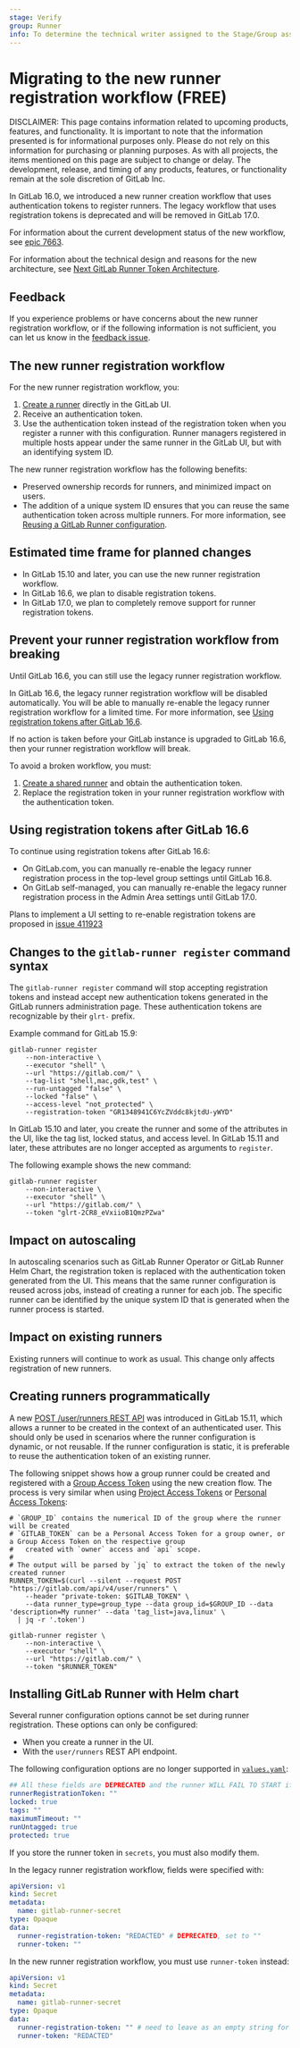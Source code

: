 ```yaml
---
stage: Verify
group: Runner
info: To determine the technical writer assigned to the Stage/Group associated with this page, see https://about.gitlab.com/handbook/product/ux/technical-writing/#assignments
---
```


# Migrating to the new runner registration workflow **(FREE)**

DISCLAIMER:
This page contains information related to upcoming products, features, and functionality.
It is important to note that the information presented is for informational purposes only.
Please do not rely on this information for purchasing or planning purposes.
As with all projects, the items mentioned on this page are subject to change or delay.
The development, release, and timing of any products, features, or functionality remain at the
sole discretion of GitLab Inc.

In GitLab 16.0, we introduced a new runner creation workflow that uses authentication tokens to register
runners. The legacy workflow that uses registration tokens is deprecated and will be removed in GitLab 17.0.

For information about the current development status of the new workflow, see [epic 7663](https://gitlab.com/groups/gitlab-org/-/epics/7663).

For information about the technical design and reasons for the new architecture, see [Next GitLab Runner Token Architecture](../../architecture/blueprints/runner_tokens/index.md).

## Feedback

If you experience problems or have concerns about the new runner registration workflow,
or if the following information is not sufficient,
you can let us know in the [feedback issue](https://gitlab.com/gitlab-org/gitlab/-/issues/387993).

## The new runner registration workflow

For the new runner registration workflow, you:

1. [Create a runner](register_runner.md) directly in the GitLab UI.
1. Receive an authentication token.
1. Use the authentication token instead of the registration token when you register
   a runner with this configuration. Runner managers registered in multiple hosts appear
   under the same runner in the GitLab UI, but with an identifying system ID.

The new runner registration workflow has the following benefits:

- Preserved ownership records for runners, and minimized impact on users.
- The addition of a unique system ID ensures that you can reuse the same authentication token across
multiple runners. For more information, see [Reusing a GitLab Runner configuration](https://docs.gitlab.com/runner/fleet_scaling/#reusing-a-gitlab-runner-configuration).

## Estimated time frame for planned changes

- In GitLab 15.10 and later, you can use the new runner registration workflow.
- In GitLab 16.6, we plan to disable registration tokens.
- In GitLab 17.0, we plan to completely remove support for runner registration tokens.

## Prevent your runner registration workflow from breaking

Until GitLab 16.6, you can still use the legacy runner registration workflow.

In GitLab 16.6, the legacy runner registration workflow will be disabled automatically. You will be able to manually re-enable the legacy runner registration workflow for a limited time. For more information, see
[Using registration tokens after GitLab 16.6](#using-registration-tokens-after-gitlab-166).

If no action is taken before your GitLab instance is upgraded to GitLab 16.6, then your runner registration
workflow will break.

To avoid a broken workflow, you must:

1. [Create a shared runner](runners_scope.md#create-a-shared-runner-with-an-authentication-token) and obtain the authentication token.
1. Replace the registration token in your runner registration workflow with the
authentication token.

## Using registration tokens after GitLab 16.6

To continue using registration tokens after GitLab 16.6:

- On GitLab.com, you can manually re-enable the legacy runner registration process in the top-level group settings until GitLab 16.8.
- On GitLab self-managed, you can manually re-enable the legacy runner registration process in the Admin Area settings until GitLab 17.0.

Plans to implement a UI setting to re-enable registration tokens are proposed in [issue 411923](https://gitlab.com/gitlab-org/gitlab/-/issues/411923)

## Changes to the `gitlab-runner register` command syntax

The `gitlab-runner register` command will stop accepting registration tokens and instead accept new
authentication tokens generated in the GitLab runners administration page.
These authentication tokens are recognizable by their `glrt-` prefix.

Example command for GitLab 15.9:

```shell
gitlab-runner register
    --non-interactive \
    --executor "shell" \
    --url "https://gitlab.com/" \
    --tag-list "shell,mac,gdk,test" \
    --run-untagged "false" \
    --locked "false" \
    --access-level "not_protected" \
    --registration-token "GR1348941C6YcZVddc8kjtdU-yWYD"
```

In GitLab 15.10 and later, you create the runner and some of the attributes in the UI, like the
tag list, locked status, and access level.
In GitLab 15.11 and later, these attributes are no longer accepted as arguments to `register`.

The following example shows the new command:

```shell
gitlab-runner register
    --non-interactive \
    --executor "shell" \
    --url "https://gitlab.com/" \
    --token "glrt-2CR8_eVxiioB1QmzPZwa"
```

## Impact on autoscaling

In autoscaling scenarios such as GitLab Runner Operator or GitLab Runner Helm Chart, the
registration token is replaced with the authentication token generated from the UI.
This means that the same runner configuration is reused across jobs, instead of creating a runner
for each job.
The specific runner can be identified by the unique system ID that is generated when the runner
process is started.

## Impact on existing runners

Existing runners will continue to work as usual. This change only affects registration of new runners.

## Creating runners programmatically

A new [POST /user/runners REST API](../../api/users.md#create-a-runner) was introduced in
GitLab 15.11, which allows a runner to be created in the context of an authenticated user. This should only be used in
scenarios where the runner configuration is dynamic, or not reusable. If the runner configuration is static, it is
preferable to reuse the authentication token of an existing runner.

The following snippet shows how a group runner could be created and registered with a
[Group Access Token](../../user/group/settings/group_access_tokens.md) using the new creation flow.
The process is very similar when using [Project Access Tokens](../../user/project/settings/project_access_tokens.md)
or [Personal Access Tokens](../../user/profile/personal_access_tokens.md):

```shell
# `GROUP_ID` contains the numerical ID of the group where the runner will be created
# `GITLAB_TOKEN` can be a Personal Access Token for a group owner, or a Group Access Token on the respective group
#   created with `owner` access and `api` scope.
#
# The output will be parsed by `jq` to extract the token of the newly created runner
RUNNER_TOKEN=$(curl --silent --request POST "https://gitlab.com/api/v4/user/runners" \
    --header "private-token: $GITLAB_TOKEN" \
    --data runner_type=group_type --data group_id=$GROUP_ID --data 'description=My runner' --data 'tag_list=java,linux' \
  | jq -r '.token')

gitlab-runner register \
    --non-interactive \
    --executor "shell" \
    --url "https://gitlab.com/" \
    --token "$RUNNER_TOKEN"
```

## Installing GitLab Runner with Helm chart

Several runner configuration options cannot be set during runner registration. These options can only be configured:

- When you create a runner in the UI.
- With the `user/runners` REST API endpoint.

The following configuration options are no longer supported in [`values.yaml`](https://gitlab.com/gitlab-org/charts/gitlab-runner/-/blob/main/values.yaml):

```yaml
## All these fields are DEPRECATED and the runner WILL FAIL TO START if you specify them
runnerRegistrationToken: ""
locked: true
tags: ""
maximumTimeout: ""
runUntagged: true
protected: true
```

If you store the runner token in `secrets`, you must also modify them.

In the legacy runner registration workflow, fields were specified with:

```yaml
apiVersion: v1
kind: Secret
metadata:
  name: gitlab-runner-secret
type: Opaque
data:
  runner-registration-token: "REDACTED" # DEPRECATED, set to ""
  runner-token: ""
```

In the new runner registration workflow, you must use `runner-token` instead:

```yaml
apiVersion: v1
kind: Secret
metadata:
  name: gitlab-runner-secret
type: Opaque
data:
  runner-registration-token: "" # need to leave as an empty string for compatibility reasons
  runner-token: "REDACTED"
```
